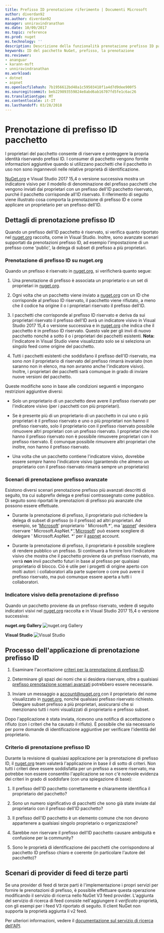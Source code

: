 ```yaml
---
title: Prefisso ID prenotazione riferimento | Documenti Microsoft
author: diverdan92
ms.author: diverdan92
manager: unniravindranathan
ms.date: 10/09/2017
ms.topic: reference
ms.prod: nuget
ms.technology: ''
description: Descrizione della funzionalità prenotazione prefisso ID pacchetto e la Guida dell'autore.
keywords: ID del pacchetto NuGet, prefisso, la prenotazione
ms.reviewer:
- ananguar
- karann-msft
- unniravindranathan
ms.workload:
- dotnet
- aspnet
ms.openlocfilehash: 7b1956612bd48a1c59503418f1a4d7d9dee900f5
ms.sourcegitcommit: beb229893559824e8abd6ab16707fd5fe1c6ac26
ms.translationtype: MT
ms.contentlocale: it-IT
ms.lasthandoff: 03/28/2018
---
```

# <a name="package-id-prefix-reservation"></a>Prenotazione di prefisso ID pacchetto

I proprietari del pacchetto consente di riservare e proteggere la propria identità riservando prefissi ID. I consumer di pacchetto vengono fornite informazioni aggiuntive quando si utilizzano pacchetti che il pacchetto in uso non sono ingannevoli nelle relative proprietà di identificazione. 

[NuGet.org](https://www.nuget.org/) e Visual Studio 2017 15,4 o versione successiva mostra un indicatore visivo per il modello di denominazione del prefisso pacchetti che vengono inviati dai proprietari con un prefisso dell'ID pacchetto riservato, purché il pacchetto corrisponde all'ID riservato. Il riferimento di seguito viene illustrato cosa comporta la prenotazione di prefisso ID e come applicare un proprietario per un prefisso dell'ID.

## <a name="id-prefix-reservation-details"></a>Dettagli di prenotazione prefisso ID

Quando un prefisso dell'ID pacchetto è riservato, si verifica quanto riportato nel [nuget.org](https://www.nuget.org/) raccolta, come in Visual Studio. Inoltre, sono avanzate scenari supportati da prenotazioni prefisso ID, ad esempio l'impostazione di un prefisso come 'public', la delega di subset di prefisso a più proprietari.

### <a name="id-prefix-reservation-on-nugetorg"></a>Prenotazione di prefisso ID su nuget.org

Quando un prefisso è riservato in [nuget.org](https://www.nuget.org/), si verificherà quanto segue:

1. Una prenotazione di prefisso è associata un proprietario o un set di proprietari in [nuget.org](https://www.nuget.org/).

1. Ogni volta che un pacchetto viene inviato a [nuget.org](https://www.nuget.org/) con un ID che corrisponde al prefisso ID riservato, il pacchetto viene rifiutato, a meno che il codice ha origine il o i proprietari riservato il prefisso dell'ID.

1. I pacchetti che corrisponde al prefisso ID riservato e deriva da sui proprietari riservato il prefisso dell'ID avrà un indicatore visivo in Visual Studio 2017 15,4 o versione successiva e in [nuget.org](https://www.nuget.org/) che indica che il pacchetto è in prefisso ID riservato. Questo vale per gli invii di nuovo pacchetto nonché a sotto il o i proprietari dei pacchetti esistenti. **Nota:** l'indicatore in Visual Studio viene visualizzato solo se si seleziona un singolo feed come origine del pacchetto.

1. Tutti i pacchetti esistenti che soddisfano il prefisso dell'ID riservato, ma sono *non* il proprietario di riservato del prefisso rimarrà invariato (non saranno non in elenco, ma non avranno anche l'indicatore visivo). Inoltre, i proprietari dei pacchetti sarà comunque in grado di inviare nuove versioni del pacchetto.

Queste modifiche sono in base alle condizioni seguenti e impongano restrizioni aggiuntive diversi:

- Solo un proprietario di un pacchetto deve avere il prefisso riservato per l'indicatore visivo (per i pacchetti con più proprietari).

- Se è presente più di un proprietario di un pacchetto in cui uno o più proprietari è il prefisso riservato e uno o più proprietari non hanno il prefisso riservato, solo il proprietario con il prefisso riservato possibile rimuovere altri proprietari con un prefisso riservato. I proprietari che non hanno il prefisso riservato non è possibile rimuovere proprietari con il prefisso riservato. È comunque possibile rimuovere altri proprietari che inoltre, non hanno il prefisso riservato.

- Una volta che un pacchetto contiene l'indicatore visivo, dovrebbe essere *sempre* hanno l'indicatore visivo (garantendo che almeno un proprietario con il prefisso riservato rimarrà sempre un proprietario)

### <a name="advanced-prefix-reservation-scenarios"></a>Scenari di prenotazione prefisso avanzate

Esistono diversi scenari prenotazione prefisso più avanzati descritti di seguito, tra cui subprefix delega e prefissi contrassegnato come pubblico. Di seguito sono riportati le prenotazioni di prefisso più avanzate che possono essere effettuate. 

- Durante la prenotazione di prefisso, il proprietario può richiedere la delega di subset di prefisso (o il prefisso) ad altri proprietari. Ad esempio, se '[Microsoft](https://www.nuget.org/profiles/microsoft)' proprietario ' Microsoft.\*', ma '[aspnet](https://www.nuget.org/profiles/aspnet)' desidera riservare ' Microsoft.AspNet.\*','[Microsoft](https://www.nuget.org/profiles/microsoft)' può essere scegliere di delegare ' Microsoft.AspNet. \*' per il [aspnet](https://www.nuget.org/profiles/aspnet) account.

- Durante la prenotazione di prefisso, il proprietario è possibile scegliere di rendere pubblico un prefisso. Si continuerà a fornire loro l'indicatore visivo che mostra che il pacchetto proviene da un prefisso riservato, ma verrà **non** invii pacchetto futuri in base al prefisso per qualsiasi proprietario di blocco. Ciò è utile per i progetti di origine aperto con molti autori: i collaboratori alla parte superiore o core può avere il prefisso riservato, ma può comunque essere aperta a tutti i collaboratori. 

### <a name="prefix-reservation-visual-indicator"></a>Indicatore visivo della prenotazione di prefisso

Quando un pacchetto proviene da un prefisso riservato, vedere di seguito indicatori visivi nel [nuget.org](https://www.nuget.org/) raccolta e in Visual Studio 2017 15,4 o versione successiva:

**nuget.org Gallery**
![nuget.org Gallery](media/nuget-gallery-reserved-prefix.png)

**Visual Studio**
![Visual Studio](media/visual-studio-reserved-prefix.png)

## <a name="id-prefix-reservation-application-process"></a>Processo dell'applicazione di prenotazione prefisso ID

1. Esaminare l'accettazione [criteri per la prenotazione di prefisso ID](#id-prefix-reservation-criteria).

1. Determinare gli spazi dei nomi che si desidera riservare, oltre a qualsiasi [prefisso prenotazione scenari avanzati](#advanced-prefix-reservation-scenarios) potrebbero essere necessarie.

1. Inviare un messaggio a [ account@nuget.org ](mailto:account@nuget.org) con il proprietario del nome visualizzato in [nuget.org](https://www.nuget.org/), nonché qualsiasi prefisso riservato richiesto. Delegare subset prefisso a più proprietari, assicurarsi che si menzionano tutti i nomi visualizzati di proprietario e prefisso subset.

Dopo l'applicazione è stata inviata, ricevono una notifica di accettazione o rifiuto (con i criteri che ha causato il rifiuto). È possibile che sia necessario per porre domande di identificazione aggiuntive per verificare l'identità del proprietario.

### <a name="id-prefix-reservation-criteria"></a>Criterio di prenotazione prefisso ID

Durante la revisione di qualsiasi applicazione per la prenotazione di prefisso ID, il [nuget.org](https://www.nuget.org/) team valuterà l'applicazione in base il di sotto di criteri. Non tutti i criteri deve essere soddisfatta per un prefisso a essere riservato, ma potrebbe non essere consentito l'applicazione se non c'è notevole evidenza dei criteri in grado di soddisfare (con una spiegazione di base):

1. Il prefisso dell'ID pacchetto correttamente e chiaramente identifica il proprietario del pacchetto?

1. Sono un numero significativo di pacchetti che sono già state inviate dal proprietario con il prefisso dell'ID pacchetto?

1. Il prefisso dell'ID pacchetto è un elemento comune che non devono appartenere a qualsiasi singolo proprietario o organizzazione?

1. Sarebbe *non* riservare il prefisso dell'ID pacchetto causare ambiguità e confusione per la community?

1. Sono le proprietà di identificazione dei pacchetti che corrispondono al pacchetto ID prefisso chiaro e coerente (in particolare l'autore del pacchetto)?

## <a name="third-party-feed-provider-scenarios"></a>Scenari di provider di feed di terze parti

Se una provider di feed di terze parti è l'implementazione i propri servizi per fornire le prenotazioni di prefisso, è possibile effettuare questa operazione modificando il servizio di ricerca nello NuGet V3 feed provider. L'aggiunta del servizio di ricerca di feed consiste nell'aggiungere il *verificato* proprietà, con gli esempi per i feed V3 riportato di seguito. Il client NuGet non supporta la proprietà aggiunta il v2 feed.

Per ulteriori informazioni, vedere il [documentazione sul servizio di ricerca dell'API](../api/search-query-service-resource.md).
